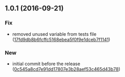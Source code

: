<a name="1.0.1"></a>
## 1.0.1 (2016-09-21)


### Fix

* removed unused variable from tests file ([17fd9db8b6fcffc5168ebea5f0f9e1dceb7f1141](https://github.com/advanced-rest-client/app-dexie/commit/17fd9db8b6fcffc5168ebea5f0f9e1dceb7f1141))

### New

* initial commit before the release ([0c545a8cd7e91dd17807e3b28aef53c465d43b78](https://github.com/advanced-rest-client/app-dexie/commit/0c545a8cd7e91dd17807e3b28aef53c465d43b78))



